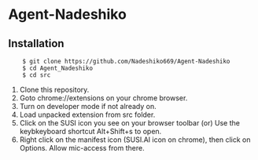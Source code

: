 # Agent-Nadeshiko


Installation
-------------------------
		$ git clone https://github.com/Nadeshiko669/Agent-Nadeshiko
		$ cd Agent_Nadeshiko
		$ cd src
1.	Clone this repository.
2.	Goto chrome://extensions on your chrome browser.
3.	Turn on developer mode if not already on.
4.	Load unpacked extension from src folder.
5.	Click on the SUSI icon you see on your browser toolbar (or) Use the keybkeyboard shortcut Alt+Shift+s to open.
6.	Right click on the manifest icon (SUSI.AI icon on chrome), then click on Options. Allow mic-access from there.
